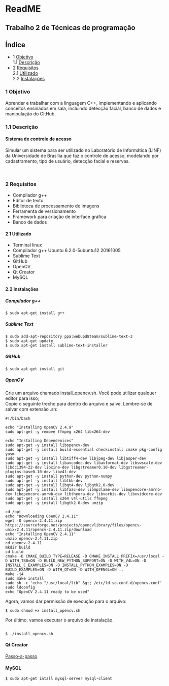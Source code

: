 # ReadME

## Trabalho 2 de Técnicas de programação 


## Índice
   * 1 [Objetivo](#1-objetivo)<br />
   <t>1.1 [Descrição](#descrição)<br />
   * 2 [Requisitos](#2-requisitos)<br />
   <t>2.1 [Utilizado](#utilizado)<br /> 
   <t>2.2 [Instalações](#instalações)<br /> 
    
### 1 Objetivo 
 <p>
 Aprender e trabalhar com a linguagem C++, implementando e aplicando conceitos ensinados em sala, incluindo detecção facial, banco de dados e manipulação do GitHub.
 </p>
 
### 1.1 Descrição 
#### Sistema de controle de acesso
<p>
Simular um sistema para ser utilizado no Laboratório de Informática (LINF) da Universidade de Brasília que faz o controle de acesso, modelando por cadastramento, tipo de usuário, detecção facial e reservas.
</p><br />

### 2 Requisitos 

 * Compilador g++
 * Editor de texto
 * Biblioteca de processamento de imagens
 * Ferramenta de versionamento
 * Framework para criação de interface gráfica
 * Banco de dados
 
 #### 2.1 Utilizado 
 
 * Terminal linux
 * Compilador g++ Ubuntu 6.2.0-5ubuntu12 20161005
 * Sublime Text
 * GitHub
 * OpenCV
 * Qt Creator
 * MySQL

 #### 2.2 Instalações 

 ##### Compilador g++ 

```
$ sudo apt-get install g++
```

##### Sublime Text 

```
$ sudo add-apt-repository ppa:webupd8team/sublime-text-3
$ sudo apt-get update
$ sudo apt-get install sublime-text-installer
```

##### GitHub 

```
$ sudo apt-get install git
```
##### OpenCV 
<p>
Crie um arquivo chamado install_opencv.sh. Você pode utilizar qualquer editor para isso;<br />
Copie o seguinte trecho para dentro do arquivo e salve. Lembre-se de salvar com extensão .sh:

```
#!/bin/bash
 
echo "Installing OpenCV 2.4.9"
sudo apt-get -y remove ffmpeg x264 libx264-dev
 
echo "Installing Dependenices"
sudo apt-get -y install libopencv-dev
sudo apt-get -y install build-essential checkinstall cmake pkg-config yasm
sudo apt-get -y install libtiff4-dev libjpeg-dev libjasper-dev
sudo apt-get -y install libavcodec-dev libavformat-dev libswscale-dev libdc1394-22-dev libxine-dev libgstreamer0.10-dev libgstreamer-plugins-base0.10-dev libv4l-dev
sudo apt-get -y install python-dev python-numpy
sudo apt-get -y install libtbb-dev
sudo apt-get -y install libqt4-dev libgtk2.0-dev
sudo apt-get -y install libfaac-dev libmp3lame-dev libopencore-amrnb-dev libopencore-amrwb-dev libtheora-dev libvorbis-dev libxvidcore-dev
sudo apt-get -y install x264 v4l-utils ffmpeg
sudo apt-get -y install libgtk2.0-dev unzip
 
cd /opt
echo "Downloading OpenCV 2.4.11"
wget -O opencv-2.4.11.zip https://sourceforge.net/projects/opencvlibrary/files/opencv-unix/2.4.11/opencv-2.4.11.zip/download
echo "Installing OpenCV 2.4.11"
unzip opencv-2.4.11.zip
cd opencv-2.4.11
mkdir build
cd build
cmake -D CMAKE_BUILD_TYPE=RELEASE -D CMAKE_INSTALL_PREFIX=/usr/local -D WITH_TBB=ON -D BUILD_NEW_PYTHON_SUPPORT=ON -D WITH_V4L=ON -D INSTALL_C_EXAMPLES=ON -D INSTALL_PYTHON_EXAMPLES=ON -D BUILD_EXAMPLES=ON -D WITH_QT=ON -D WITH_OPENGL=ON ..
make -j4
sudo make install
sudo sh -c 'echo "/usr/local/lib" &gt; /etc/ld.so.conf.d/opencv.conf'
sudo ldconfig
echo "OpenCV 2.4.11 ready to be used"

```
Agora, vamos dar permissão de execução para o arquivo:

```
$ sudo chmod +x install_opencv.sh

```
Por último, vamos executar o arquivo de instalação.

```

$ ./install_opencv.sh

```
#### Qt Creator

[Passo-a-passo](https://wiki.qt.io/Install_Qt_5_on_Ubuntu)

#### MySQL

```
$ sudo apt-get intall mysql-server mysql-client
```
